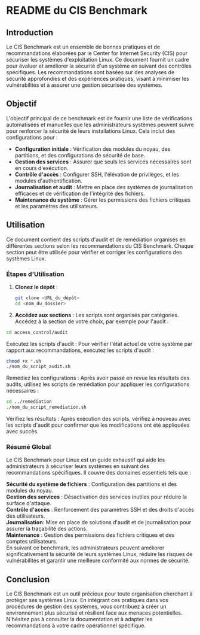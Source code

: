 # README du CIS Benchmark

## Introduction

Le CIS Benchmark est un ensemble de bonnes pratiques et de recommandations élaborées par le Center for Internet Security (CIS) pour sécuriser les systèmes d'exploitation Linux. Ce document fournit un cadre pour évaluer et améliorer la sécurité d'un système en suivant des contrôles spécifiques. Les recommandations sont basées sur des analyses de sécurité approfondies et des expériences pratiques, visant à minimiser les vulnérabilités et à assurer une gestion sécurisée des systèmes.

## Objectif

L'objectif principal de ce benchmark est de fournir une liste de vérifications automatisées et manuelles que les administrateurs systèmes peuvent suivre pour renforcer la sécurité de leurs installations Linux. Cela inclut des configurations pour :

- **Configuration initiale** : Vérification des modules du noyau, des partitions, et des configurations de sécurité de base.
- **Gestion des services** : Assurer que seuls les services nécessaires sont en cours d'exécution.
- **Contrôle d'accès** : Configurer SSH, l'élévation de privilèges, et les modules d'authentification.
- **Journalisation et audit** : Mettre en place des systèmes de journalisation efficaces et de vérification de l'intégrité des fichiers.
- **Maintenance du système** : Gérer les permissions des fichiers critiques et les paramètres des utilisateurs.

## Utilisation

Ce document contient des scripts d'audit et de remédiation organisés en différentes sections selon les recommandations du CIS Benchmark. Chaque section peut être utilisée pour vérifier et corriger les configurations des systèmes Linux.

### Étapes d'Utilisation

1. **Clonez le dépôt** :
   ```bash
   git clone <URL_du_dépôt>
   cd <nom_du_dossier>
2. **Accédez aux sections** :
Les scripts sont organisés par catégories. Accédez à la section de votre choix, par exemple pour l'audit :
 ```bash
cd access_control/audit
```
Exécutez les scripts d'audit :
Pour vérifier l'état actuel de votre système par rapport aux recommandations, exécutez les scripts d'audit :
```bash
chmod +x *.sh
./nom_du_script_audit.sh
```
Remédiez les configurations :
Après avoir passé en revue les résultats des audits, utilisez les scripts de remédiation pour appliquer les configurations nécessaires :
```bash
cd ../remediation
./nom_du_script_remediation.sh
```
Vérifiez les résultats :
Après exécution des scripts, vérifiez à nouveau avec les scripts d'audit pour confirmer que les modifications ont été appliquées avec succès.  
### Résumé Global
Le CIS Benchmark pour Linux est un guide exhaustif qui aide les administrateurs à sécuriser leurs systèmes en suivant des recommandations spécifiques. Il couvre des domaines essentiels tels que :

**Sécurité du système de fichiers** : Configuration des partitions et des modules du noyau.  
**Gestion des services** : Désactivation des services inutiles pour réduire la surface d'attaque.  
**Contrôle d'accès** : Renforcement des paramètres SSH et des droits d'accès des utilisateurs.  
**Journalisation**: Mise en place de solutions d'audit et de journalisation pour assurer la traçabilité des actions.  
**Maintenance** : Gestion des permissions des fichiers critiques et des comptes utilisateurs.  
En suivant ce benchmark, les administrateurs peuvent améliorer significativement la sécurité de leurs systèmes Linux, réduire les risques de vulnérabilités et garantir une meilleure conformité aux normes de sécurité.    


## Conclusion  

Le CIS Benchmark est un outil précieux pour toute organisation cherchant à protéger ses systèmes Linux. En intégrant ces pratiques dans vos procédures de gestion des systèmes, vous contribuez à créer un environnement plus sécurisé et résilient face aux menaces potentielles. N'hésitez pas à consulter la documentation et à adapter les recommandations à votre cadre opérationnel spécifique.
